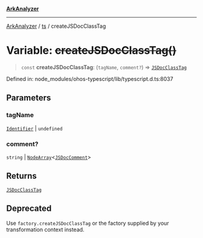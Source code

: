[**ArkAnalyzer**](../../../../README.md)

***

[ArkAnalyzer](../../../../globals.md) / [ts](../README.md) / createJSDocClassTag

# Variable: ~~createJSDocClassTag()~~

> `const` **createJSDocClassTag**: (`tagName`, `comment?`) => [`JSDocClassTag`](../interfaces/JSDocClassTag.md)

Defined in: node\_modules/ohos-typescript/lib/typescript.d.ts:8037

## Parameters

### tagName

[`Identifier`](../interfaces/Identifier.md) | `undefined`

### comment?

`string` | [`NodeArray`](../interfaces/NodeArray.md)\<[`JSDocComment`](../type-aliases/JSDocComment.md)\>

## Returns

[`JSDocClassTag`](../interfaces/JSDocClassTag.md)

## Deprecated

Use `factory.createJSDocClassTag` or the factory supplied by your transformation context instead.
